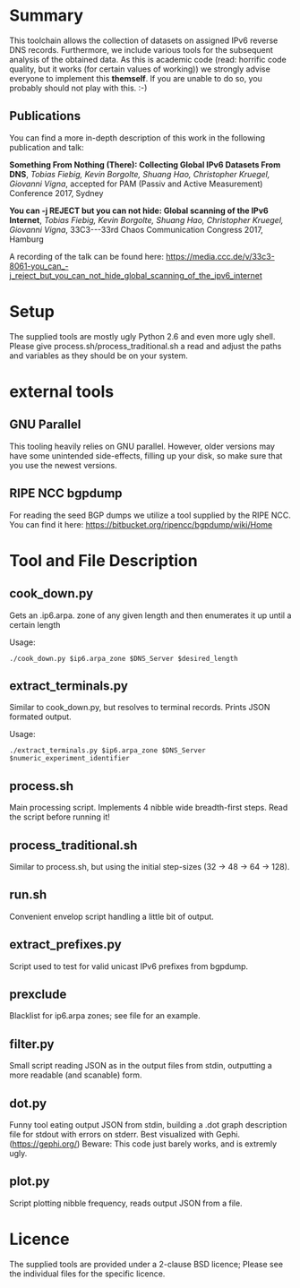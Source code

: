# Summary

This toolchain allows the collection of datasets on assigned IPv6 reverse DNS
records. Furthermore, we include various tools for the subsequent analysis of
the obtained data. As this is academic code (read: horrific code quality, but
it works (for certain values of working)) we strongly advise everyone to
implement this **themself**. If you are unable to do so, you probably should not
play with this. :-)

## Publications

You can find a more in-depth description of this work in the following publication and talk:

**Something From Nothing (There): Collecting Global IPv6 Datasets From DNS**, *Tobias Fiebig, Kevin Borgolte, Shuang Hao, Christopher Kruegel, Giovanni Vigna*, accepted for PAM (Passiv and Active Measurement) Conference 2017, Sydney

**You can -j REJECT but you can not hide: Global scanning of the IPv6 Internet**, *Tobias Fiebig, Kevin Borgolte, Shuang Hao, Christopher Kruegel, Giovanni Vigna*, 33C3---33rd Chaos Communication Congress 2017, Hamburg

A recording of the talk can be found here: https://media.ccc.de/v/33c3-8061-you_can_-j_reject_but_you_can_not_hide_global_scanning_of_the_ipv6_internet

# Setup
The supplied tools are mostly ugly Python 2.6 and even more ugly shell. Please
give process.sh/process_traditional.sh a read and adjust the paths and variables
as they should be on your system.

# external tools

## GNU Parallel

This tooling heavily relies on GNU parallel. However, older versions may have
some unintended side-effects, filling up your disk, so make sure that you use
the newest versions.

## RIPE NCC bgpdump

For reading the seed BGP dumps we utilize a tool supplied by the RIPE NCC.
You can find it here: https://bitbucket.org/ripencc/bgpdump/wiki/Home


# Tool and File Description

## cook_down.py
Gets an .ip6.arpa. zone of any given length and then enumerates it up until
a certain length

Usage: 
```
./cook_down.py $ip6.arpa_zone $DNS_Server $desired_length
```

## extract_terminals.py
Similar to cook_down.py, but resolves to terminal records. Prints JSON formated
output.

Usage:
```
./extract_terminals.py $ip6.arpa_zone $DNS_Server $numeric_experiment_identifier
```

## process.sh
Main processing script. Implements 4 nibble wide breadth-first steps. 
Read the script before running it! 

## process_traditional.sh
Similar to process.sh, but using the initial step-sizes (32 -> 48 -> 64 -> 128).


## run.sh
Convenient envelop script handling a little bit of output.

## extract_prefixes.py
Script used to test for valid unicast IPv6 prefixes from bgpdump.

## prexclude
Blacklist for ip6.arpa zones; see file for an example.

## filter.py
Small script reading JSON as in the output files from stdin, outputting a more
readable (and scanable) form.

## dot.py
Funny tool eating output JSON from stdin, building a .dot graph description file
for stdout with errors on stderr. Best visualized with Gephi. (https://gephi.org/)
Beware: This code just barely works, and is extremly ugly.

## plot.py
Script plotting nibble frequency, reads output JSON from a file.

# Licence
The supplied tools are provided under a 2-clause BSD licence; Please see the
individual files for the specific licence.
